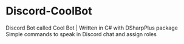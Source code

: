 # Discord-CoolBot
Discord Bot called Cool Bot | Written in C# with DSharpPlus package  
Simple commands to speak in Discord chat and assign roles
